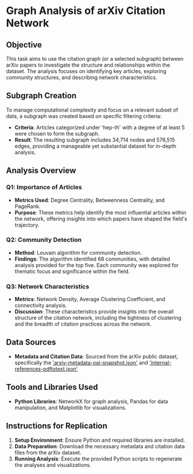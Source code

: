 
# Graph Analysis of arXiv Citation Network

## Objective
This task aims to use the citation graph (or a selected subgraph) between arXiv papers to investigate the structure and relationships within the dataset. The analysis focuses on identifying key articles, exploring community structures, and describing network characteristics.

## Subgraph Creation
To manage computational complexity and focus on a relevant subset of data, a subgraph was created based on specific filtering criteria:
- **Criteria**: Articles categorized under 'hep-th' with a degree of at least 5 were chosen to form the subgraph.
- **Result**: The resulting subgraph includes 34,714 nodes and 576,515 edges, providing a manageable yet substantial dataset for in-depth analysis.

## Analysis Overview
### Q1: Importance of Articles
- **Metrics Used**: Degree Centrality, Betweenness Centrality, and PageRank.
- **Purpose**: These metrics help identify the most influential articles within the network, offering insights into which papers have shaped the field's trajectory.

### Q2: Community Detection
- **Method**: Louvain algorithm for community detection.
- **Findings**: The algorithm identified 68 communities, with detailed analysis provided for the top five. Each community was explored for thematic focus and significance within the field.

### Q3: Network Characteristics
- **Metrics**: Network Density, Average Clustering Coefficient, and connectivity analysis.
- **Discussion**: These characteristics provide insights into the overall structure of the citation network, including the tightness of clustering and the breadth of citation practices across the network.

## Data Sources
- **Metadata and Citation Data**: Sourced from the arXiv public dataset, specifically the ['arxiv-metadata-oai-snapshot.json'](https://www.kaggle.com/datasets/Cornell-University/arxiv) and ['internal-references-pdftotext.json'](https://github.com/mattbierbaum/arxiv-public-datasets/releases) 

## Tools and Libraries Used
- **Python Libraries**: NetworkX for graph analysis, Pandas for data manipulation, and Matplotlib for visualizations.

## Instructions for Replication
1. **Setup Environment**: Ensure Python and required libraries are installed.
2. **Data Preparation**: Download the necessary metadata and citation data files from the arXiv dataset.
3. **Running Analysis**: Execute the provided Python scripts to regenerate the analyses and visualizations.

